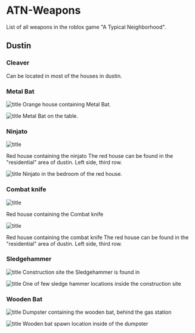 # ATN-Weapons
List of all weapons in the roblox game "A Typical Neighborhood".

## Dustin
### Cleaver
Can be located in most of the houses in dustin.

### Metal Bat
![title](./assets/Orange%20house.png "Orange house containing the metal bat")
Orange house containing Metal Bat.

![title](./assets/Metal%20bat.png "Metal Bat on table")
Metal Bat on the table.

### Ninjato
![title](./assets/Red%20house.png "Red house containing the Ninjato")

Red house containing the ninjato
The red house can be found in the "residential" area of dustin. Left side, third row.

![title](./assets/Ninjato.png "Ninjato in the bedroom of the red house")
Ninjato in the bedroom of the red house.

### Combat knife

![title](./assets/Red%20house.png "Red house containing the Kunai")

Red house containing the Combat knife

![title](./assets/Combat%20knife.png "Combat knife in the bedroom of the red house")

Red house containing the combat knife
The red house can be found in the "residential" area of dustin. Left side, third row.

### Sledgehammer

![title](./assets/Construction%20site.png "Construction site containing the sledge hammer")
Construction site the Sledgehammer is found in

![title](./assets/Sledgehammer.png "One of few Sledgehammer locations")
One of few sledge hammer locations inside the construction site

### Wooden Bat

![title](./assets/Dumpster.png "Dumpster containing the wooden bat")
Dumpster containing the wooden bat, behind the gas station

![title](./assets/Wooden%20bat.png "Wooden bat spawn location")
Wooden bat spawn location inside of the dumpster